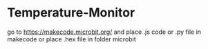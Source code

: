# Temperature-Monitor
go to
https://makecode.microbit.org/
and place .js code or .py file in makecode 
or place .hex file in folder microbit
